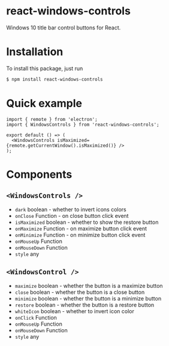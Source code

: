 # react-windows-controls
Windows 10 title bar control buttons for React.

# Installation

To install this package, just run

```bash
$ npm install react-windows-controls
```

# Quick example

```tsx
import { remote } from 'electron';
import { WindowsControls } from 'react-windows-controls';

export default () => (
  <WindowsControls isMaximized={remote.getCurrentWindow().isMaximized()} />
);
```

# Components

## `<WindowsControls />`

- `dark` boolean - whether to invert icons colors
- `onClose` Function - on close button click event
- `isMaximized` boolean - whether to show the restore button
- `onMaximize` Function - on maximize button click event
- `onMinimize` Function - on minimize button click event
- `onMouseUp` Function
- `onMouseDown` Function
- `style` any


## `<WindowsControl />`

  - `maximize` boolean - whether the button is a maximize button
  - `close` boolean - whether the button is a close button
  - `minimize` boolean - whether the button is a minimize button
  - `restore` boolean - whether the button is a restore button
  - `whiteIcon` boolean - whether to invert icon color
  - `onClick` Function
  - `onMouseUp` Function
  - `onMouseDown` Function
  - `style` any
